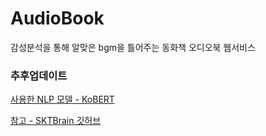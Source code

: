# AudioBook
감성분석을 통해 알맞은 bgm을 틀어주는 동화책 오디오북 웹서비스

### 추후업데이트
[사용한 NLP 모델 - KoBERT ](https://github.com/minjae8138/AI-models/blob/main/nlp/%EC%98%A4%EB%94%94%EC%98%A4%EB%B6%81/BertFinal_confusion_matrix_split_ep20.ipynb)

[참고 - SKTBrain 깃허브](https://github.com/SKTBrain/KoBERT)
